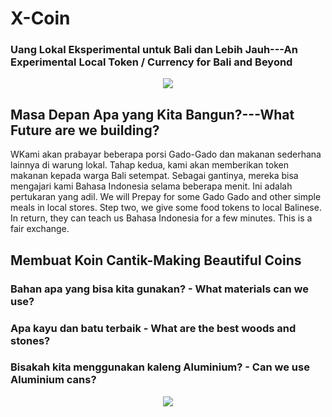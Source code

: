 # X-Coin

### Uang Lokal Eksperimental untuk Bali dan Lebih Jauh---An Experimental Local Token / Currency for Bali and Beyond


<p align="center">
<img src="https://raw.githubusercontent.com/Morningstar88/X/main/pics/midnight-first-screen.png">
</p>

## Masa Depan Apa yang Kita Bangun?---What Future are we building?
WKami akan prabayar beberapa porsi Gado-Gado dan makanan sederhana lainnya di warung lokal. Tahap kedua, kami akan memberikan token makanan kepada warga Bali setempat. Sebagai gantinya, mereka bisa mengajari kami Bahasa Indonesia selama beberapa menit. Ini adalah pertukaran yang adil. We will Prepay for some Gado Gado and other simple meals in local stores. Step two, we give some food tokens to local Balinese. In return, they can teach us Bahasa Indonesia for a few minutes. This is a fair exchange.

## Membuat Koin Cantik-Making Beautiful Coins

### Bahan apa yang bisa kita gunakan? - What materials can we use?
### Apa kayu dan batu terbaik - What are the best woods and stones?
### Bisakah kita menggunakan kaleng Aluminium? - Can we use Aluminium cans?


<p align="center">
<img src="https://raw.githubusercontent.com/Morningstar88/X/main/pics/Kalki-Better-Screenshot.png">
</p>
